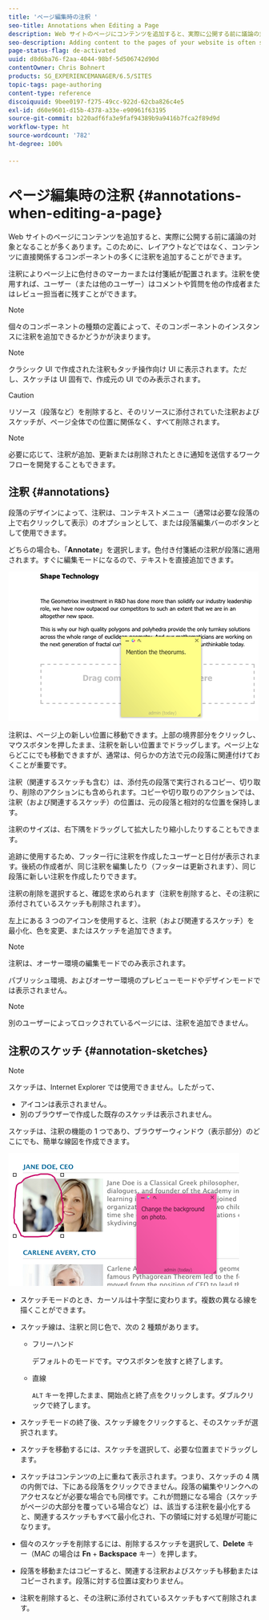 ```yaml
---
title: 'ページ編集時の注釈 '
seo-title: Annotations when Editing a Page
description: Web サイトのページにコンテンツを追加すると、実際に公開する前に議論の対象となることが多くあります。このために、コンテンツに直接関係するコンポーネントの多くに注釈を追加することができます。
seo-description: Adding content to the pages of your website is often subject to discussions prior to it actually being published. To aid this, many components directly related to content allow you to add an annotation.
page-status-flag: de-activated
uuid: d8d6ba76-f2aa-4044-98bf-5d506742d90d
contentOwner: Chris Bohnert
products: SG_EXPERIENCEMANAGER/6.5/SITES
topic-tags: page-authoring
content-type: reference
discoiquuid: 9bee0197-f275-49cc-922d-62cba826c4e5
exl-id: d60e9601-d15b-4378-a33e-e90961f63195
source-git-commit: b220adf6fa3e9faf94389b9a9416b7fca2f89d9d
workflow-type: ht
source-wordcount: '782'
ht-degree: 100%

---
```


# ページ編集時の注釈 {#annotations-when-editing-a-page}

Web サイトのページにコンテンツを追加すると、実際に公開する前に議論の対象となることが多くあります。このために、レイアウトなどではなく、コンテンツに直接関係するコンポーネントの多くに注釈を追加することができます。

注釈によりページ上に色付きのマーカーまたは付箋紙が配置されます。注釈を使用すれば、ユーザー（または他のユーザー）はコメントや質問を他の作成者またはレビュー担当者に残すことができます。

>[!NOTE]
>
>個々のコンポーネントの種類の定義によって、そのコンポーネントのインスタンスに注釈を追加できるかどうかが決まります。

>[!NOTE]
>
>クラシック UI で作成された注釈もタッチ操作向け UI に表示されます。ただし、スケッチは UI 固有で、作成元の UI でのみ表示されます。

>[!CAUTION]
>
>リソース（段落など）を削除すると、そのリソースに添付されていた注釈およびスケッチが、ページ全体での位置に関係なく、すべて削除されます。

>[!NOTE]
>
>必要に応じて、注釈が追加、更新または削除されたときに通知を送信するワークフローを開発することもできます。

## 注釈 {#annotations}

段落のデザインによって、注釈は、コンテキストメニュー（通常は必要な段落の上で右クリックして表示）のオプションとして、または段落編集バーのボタンとして使用できます。

どちらの場合も、「**Annotate**」を選択します。色付き付箋紙の注釈が段落に適用されます。すぐに編集モードになるので、テキストを直接追加できます。

![chlimage_1-137](assets/chlimage_1-137.png)

注釈は、ページ上の新しい位置に移動できます。上部の境界部分をクリックし、マウスボタンを押したまま、注釈を新しい位置までドラッグします。ページ上ならどこにでも移動できますが、通常は、何らかの方法で元の段落に関連付けておくことが重要です。

注釈（関連するスケッチも含む）は、添付先の段落で実行されるコピー、切り取り、削除のアクションにも含められます。コピーや切り取りのアクションでは、注釈（および関連するスケッチ）の位置は、元の段落と相対的な位置を保持します。

注釈のサイズは、右下隅をドラッグして拡大したり縮小したりすることもできます。

追跡に使用するため、フッター行に注釈を作成したユーザーと日付が表示されます。後続の作成者が、同じ注釈を編集したり（フッターは更新されます）、同じ段落に新しい注釈を作成したりできます。

注釈の削除を選択すると、確認を求められます（注釈を削除すると、その注釈に添付されているスケッチも削除されます）。

左上にある 3 つのアイコンを使用すると、注釈（および関連するスケッチ）を最小化、色を変更、またはスケッチを追加できます。

>[!NOTE]
>
>注釈は、オーサー環境の編集モードでのみ表示されます。
>
>パブリッシュ環境、およびオーサー環境のプレビューモードやデザインモードでは表示されません。

>[!NOTE]
>
>別のユーザーによってロックされているページには、注釈を追加できません。

## 注釈のスケッチ {#annotation-sketches}

>[!NOTE]
>
>スケッチは、Internet Explorer では使用できません。したがって、
>
>* アイコンは表示されません。
>* 別のブラウザーで作成した既存のスケッチは表示されません。
>


スケッチは、注釈の機能の 1 つであり、ブラウザーウィンドウ（表示部分）のどこにでも、簡単な線図を作成できます。

![chlimage_1-138](assets/chlimage_1-138.png)

* スケッチモードのとき、カーソルは十字型に変わります。複数の異なる線を描くことができます。
* スケッチ線は、注釈と同じ色で、次の 2 種類があります。

   * フリーハンド

      デフォルトのモードです。マウスボタンを放すと終了します。

   * 直線

      `ALT` キーを押したまま、開始点と終了点をクリックします。ダブルクリックで終了します。

* スケッチモードの終了後、スケッチ線をクリックすると、そのスケッチが選択されます。
* スケッチを移動するには、スケッチを選択して、必要な位置までドラッグします。
* スケッチはコンテンツの上に重ねて表示されます。つまり、スケッチの 4 隅の内側では、下にある段落をクリックできません。段落の編集やリンクへのアクセスなどが必要な場合でも同様です。これが問題になる場合（スケッチがページの大部分を覆っている場合など）は、該当する注釈を最小化すると、関連するスケッチもすべて最小化され、下の領域に対する処理が可能になります。
* 個々のスケッチを削除するには、削除するスケッチを選択して、**Delete** キー（MAC の場合は **Fn** + **Backspace** キー）を押します。

* 段落を移動またはコピーすると、関連する注釈およびスケッチも移動またはコピーされます。段落に対する位置は変わりません。
* 注釈を削除すると、その注釈に添付されているスケッチもすべて削除されます。
